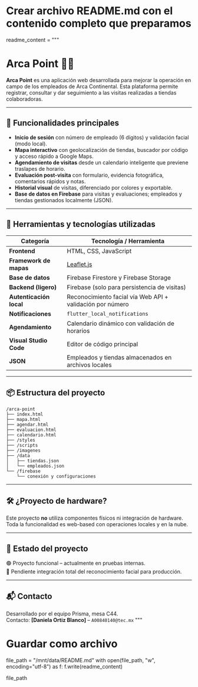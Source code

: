 # Crear archivo README.md con el contenido completo que preparamos
readme_content = """
# Arca Point 🛒📍

**Arca Point** es una aplicación web desarrollada para mejorar la operación en campo de los empleados de Arca Continental. Esta plataforma permite registrar, consultar y dar seguimiento a las visitas realizadas a tiendas colaboradoras.

---

## 🚀 Funcionalidades principales

- **Inicio de sesión** con número de empleado (6 dígitos) y validación facial (modo local).
- **Mapa interactivo** con geolocalización de tiendas, buscador por código y acceso rápido a Google Maps.
- **Agendamiento de visitas** desde un calendario inteligente que previene traslapes de horario.
- **Evaluación post-visita** con formulario, evidencia fotográfica, comentarios rápidos y notas.
- **Historial visual** de visitas, diferenciado por colores y exportable.
- **Base de datos en Firebase** para visitas y evaluaciones; empleados y tiendas gestionados localmente (JSON).

---

## 🧰 Herramientas y tecnologías utilizadas

| Categoría            | Tecnología / Herramienta                               |
|----------------------|--------------------------------------------------------|
| **Frontend**         | HTML, CSS, JavaScript                                  |
| **Framework de mapas** | [Leaflet.js](https://leafletjs.com)                  |
| **Base de datos**    | Firebase Firestore y Firebase Storage                  |
| **Backend (ligero)** | Firebase (solo para persistencia de visitas)           |
| **Autenticación local** | Reconocimiento facial vía Web API + validación por número |
| **Notificaciones**   | `flutter_local_notifications`                          |
| **Agendamiento**     | Calendario dinámico con validación de horarios         |
| **Visual Studio Code** | Editor de código principal                           |
| **JSON**             | Empleados y tiendas almacenados en archivos locales    |

---

## 📦 Estructura del proyecto

```plaintext
/arca-point
├── index.html
├── mapa.html
├── agendar.html
├── evaluacion.html
├── calendario.html
├── /styles
├── /scripts
├── /imagenes
├── /data
│   ├── tiendas.json
│   └── empleados.json
└── /firebase
    └── conexión y configuraciones
```

---

## 🛠️ ¿Proyecto de hardware?

Este proyecto **no** utiliza componentes físicos ni integración de hardware. Toda la funcionalidad es web-based con operaciones locales y en la nube.

---


## 📌 Estado del proyecto

🟢 Proyecto funcional – actualmente en pruebas internas.  
🚧 Pendiente integración total del reconocimiento facial para producción.

---

## 📬 Contacto

Desarrollado por el equipo Prisma, mesa C44.  
Contacto: **[Daniela Ortiz Blanco]** – `A00840140@tec.mx`
"""

# Guardar como archivo
file_path = "/mnt/data/README.md"
with open(file_path, "w", encoding="utf-8") as f:
    f.write(readme_content)

file_path
